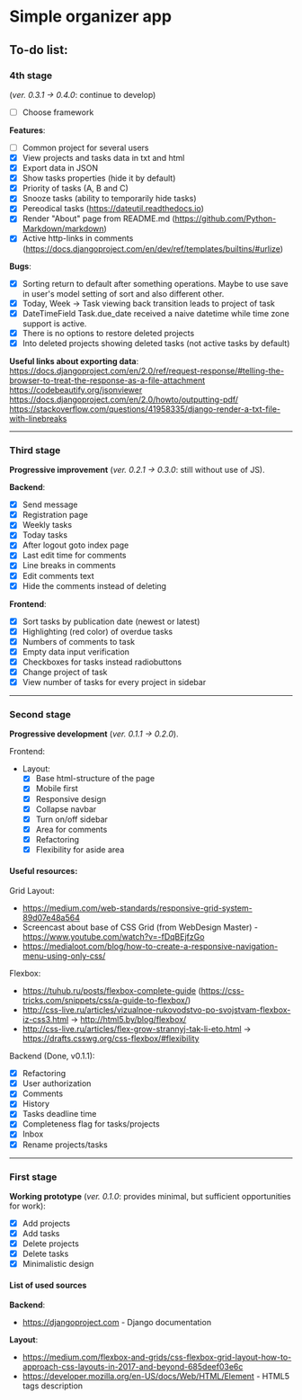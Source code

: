 # Simple organizer app

## To-do list:

### 4th stage ###
(_ver. 0.3.1 -> 0.4.0_: continue to develop)

 - [ ] Choose framework

**Features**:
 - [ ] Common project for several users
 - [x] View projects and tasks data in txt and html
 - [x] Export data in JSON
 - [x] Show tasks properties (hide it by default)
 - [x] Priority of tasks (A, B and C)
 - [x] Snooze tasks (ability to temporarily hide tasks)
 - [x] Pereodical tasks (https://dateutil.readthedocs.io)
 - [x] Render "About" page from README.md (https://github.com/Python-Markdown/markdown)
 - [x] Active http-links in comments (https://docs.djangoproject.com/en/dev/ref/templates/builtins/#urlize)

**Bugs**:
 - [x] Sorting return to default after something operations. Maybe to use save in user's model setting of sort and also different other.
 - [x] Today, Week -> Task viewing back transition leads to project of task
 - [x] DateTimeField Task.due_date received a naive datetime while time zone support is active.
 - [x] There is no options to restore deleted projects
 - [x] Into deleted projects showing deleted tasks (not active tasks by default)

**Useful links about exporting data**:
  https://docs.djangoproject.com/en/2.0/ref/request-response/#telling-the-browser-to-treat-the-response-as-a-file-attachment
  https://codebeautify.org/jsonviewer
  https://docs.djangoproject.com/en/2.0/howto/outputting-pdf/
  https://stackoverflow.com/questions/41958335/django-render-a-txt-file-with-linebreaks

---

### Third stage ###
**Progressive improvement** (_ver. 0.2.1 -> 0.3.0_: still without use of JS).

**Backend**:
 - [x] Send message
 - [x] Registration page
 - [x] Weekly tasks
 - [x] Today tasks
 - [x] After logout goto index page
 - [x] Last edit time for comments
 - [x] Line breaks in comments
 - [x] Edit comments text
 - [x] Hide the comments instead of deleting

**Frontend**:
 - [x] Sort tasks by publication date (newest or latest)
 - [x] Highlighting (red color) of overdue tasks
 - [x] Numbers of comments to task
 - [x] Empty data input verification
 - [x] Checkboxes for tasks instead radiobuttons
 - [x] Change project of task
 - [x] View number of tasks for every project in sidebar

---

### Second stage ###
**Progressive development** (_ver. 0.1.1 -> 0.2.0_).

Frontend:
  - Layout:
    - [x] Base html-structure of the page
    - [x] Mobile first
    - [x] Responsive design
    - [x] Collapse navbar
    - [x] Turn on/off sidebar
    - [x] Area for comments
    - [x] Refactoring
    - [x] Flexibility for aside area

#### Useful resources:

Grid Layout:
 + https://medium.com/web-standards/responsive-grid-system-89d07e48a564
 + Screencast about base of CSS Grid (from WebDesign Master) - https://www.youtube.com/watch?v=-fDqBEjfzGo
 + https://medialoot.com/blog/how-to-create-a-responsive-navigation-menu-using-only-css/

 Flexbox:
 + https://tuhub.ru/posts/flexbox-complete-guide (https://css-tricks.com/snippets/css/a-guide-to-flexbox/)
 + http://css-live.ru/articles/vizualnoe-rukovodstvo-po-svojstvam-flexbox-iz-css3.html -> http://html5.by/blog/flexbox/
 + http://css-live.ru/articles/flex-grow-strannyj-tak-li-eto.html -> https://drafts.csswg.org/css-flexbox/#flexibility

Backend (Done, v0.1.1):
  - [x] Refactoring
  - [x] User authorization
  - [x] Comments
  - [x] History
  - [x] Tasks deadline time
  - [x] Completeness flag for tasks/projects
  - [x] Inbox
  - [x] Rename projects/tasks

---

### First stage ###
**Working prototype** (_ver. 0.1.0_: provides minimal, but sufficient opportunities for work):
- [x] Add projects
- [x] Add tasks
- [x] Delete projects
- [x] Delete tasks
- [x] Minimalistic design

#### List of used sources
**Backend**:
 + https://djangoproject.com - Django documentation

**Layout**:
 + https://medium.com/flexbox-and-grids/css-flexbox-grid-layout-how-to-approach-css-layouts-in-2017-and-beyond-685deef03e6c
 + https://developer.mozilla.org/en-US/docs/Web/HTML/Element - HTML5 tags description



